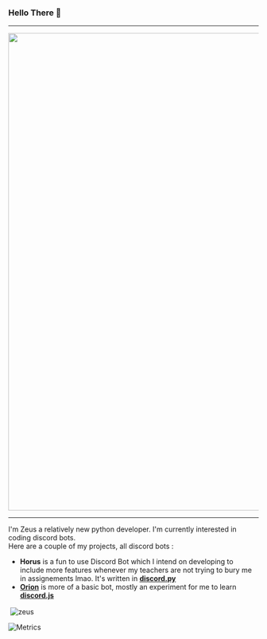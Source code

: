 ### Hello There 👋

---

<p align="center">
   <img src="https://cdn.discordapp.com/attachments/825980018794299463/894977404903239710/banner.gif" width="960px"/>
</p>

---

I'm Zeus a relatively new python developer. I'm currently interested in coding discord bots.   
Here are a couple of my projects, all discord bots :
 - **Horus** is a fun to use Discord Bot which I intend on developing to include more features whenever my teachers are not trying to bury me in assignements lmao. It's written in **[discord.py](https://github.com/Rapptz/discord.py)**
 - **[Orion](https://github.com/Zeus432/Orion)** is more of a basic bot, mostly an experiment for me to learn **[discord.js](https://github.com/discordjs/discord.js)**
 
 
 <p>&nbsp;<img align="center" src="https://github-readme-stats.vercel.app/api/?username=zeus432&show_icons=true&locale=en&theme=radical" alt="zeus" /></p>

![Metrics](https://metrics.lecoq.io/Zeus432?template=classic&isocalendar=1&lines=1&isocalendar.duration=half-year&config.timezone=Asia%2FCalcutta)
